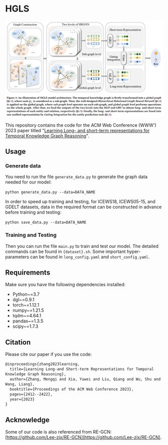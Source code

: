 # HGLS

<img src="hgls.png" alt="model" style="zoom: 50%;" />

This repository contains the code for the ACM Web Conference (WWW') 2023 paper titled "[Learning Long- and short-term representations for Temporal Knowledge Graph Reasoning](https://dl.acm.org/doi/abs/10.1145/3543507.3583242)". 

## Usage

### Generate data

You need to run the file `generate_data.py` to generate the graph data needed for our model:

```python generate_data.py --data=DATA_NAME```

In order to speed up training and testing, for ICEWS18, ICEWS05-15, and GDELT datasets, data in the required format can be constructed in advance before training and testing:

```python save_data.py --data=DATA_NAME```

### Training and Testing 

Then you can run the file `main.py` to train and test our model. 
The detailed commands can be found in `{dataset}.sh`. Some important hyper-parameters can be found in ```long_config.yaml```
and ```short_config.yaml```.


## Requirements

Make sure you have the following dependencies installed:
- Python~=3.7
- dgl~=0.9.1
- torch~=1.12.1
- numpy~=1.21.5
- tqdm~=4.64.1
- pandas~=1.3.5
- scipy~=1.7.3

## Citation

Please cite our paper if you use the code:

```
@inproceedings{zhang2023learning,
  title={Learning Long-and Short-term Representations for Temporal Knowledge Graph Reasoning},
  author={Zhang, Mengqi and Xia, Yuwei and Liu, Qiang and Wu, Shu and Wang, Liang},
  booktitle={Proceedings of the ACM Web Conference 2023},
  pages={2412--2422},
  year={2023}
}
```

## Acknowledge

Some of our code is also referenced from RE-GCN: [https://github.com/Lee-zix/RE-GCN](https://github.com/Lee-zix/RE-GCN).


